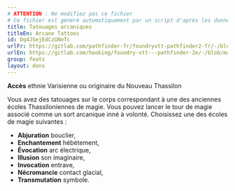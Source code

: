 ```yaml
---
# ATTENTION : Ne modifiez pas ce fichier
# Ce fichier est généré automatiquement par un script d'après les données du module Foundry VTT officiel et de sa traduction
title: Tatouages arcaniques
titleEn: Arcane Tattoos
id: Dq4JSejEdCzGNeTc
urlFr: https://gitlab.com/pathfinder-fr/foundryvtt-pathfinder2-fr/-/blob/master/data/feats/Dq4JSejEdCzGNeTc.htm
urlEn: https://gitlab.com/hooking/foundry-vtt---pathfinder-2e/-/blob/master/packs/data/feats.db/arcane-tattoos.json
group: feats
layout: dons
---
```

**Accès** ethnie Varisienne ou originaire du Nouveau Thassilon

Vous avez des tatouages sur le corps correspondant à une des anciennes écoles Thassiloniennes de magie. Vous pouvez lancer le tour de magie associé comme un sort arcanique inné à volonté. Choisissez une des écoles de magie suivantes :


- **Abjuration** <a class="entity-link" data-pack="pf2e.spells-srd" data-id="TVKNbcgTee19PXZR" draggable="true">bouclier</a>,
- **Enchantement** <a class="entity-link" data-pack="pf2e.spells-srd" data-id="4gBIw4IDrSfFHik4" draggable="true">hébétement</a>,
- **Évocation** <a class="entity-link" data-pack="pf2e.spells-srd" data-id="kBhaPuzLUSwS6vVf" draggable="true">arc électrique</a>,
- **Illusion** <a class="entity-link" data-pack="pf2e.spells-srd" data-id="atlgGNI1E1Ox3O3a" draggable="true">son imaginaire</a>,
- **Invocation** <a class="entity-link" data-pack="pf2e.spells-srd" data-id="uZK2BYzPnxUBnDjr" draggable="true">entrave</a>,
- **Nécromancie** <a class="entity-link" data-pack="pf2e.spells-srd" data-id="mAMEt4FFbdqoRnkN" draggable="true">contact glacial</a>, 
- **Transmutation** <a class="entity-link" data-pack="pf2e.spells-srd" data-id="AUctDF2fqPZN2w4W" draggable="true">symbole</a>.


